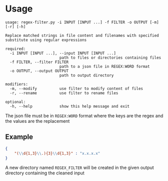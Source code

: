 # Usage
```console
usage: regex-filter.py -i INPUT [INPUT ...] -f FILTER -o OUTPUT [-m] [-r] [-h]

Replace matched strings in file content and filenames with specified substitute using regular expressions

required:
  -i INPUT [INPUT ...], --input INPUT [INPUT ...]
                        path to files or directories containing files
  -f FILTER, --filter FILTER
                        path to a json file in REGEX:WORD format
  -o OUTPUT, --output OUTPUT
                        path to output directory

modifiers:
  -m, --modify          use filter to modify content of files
  -r, --rename          use filter to rename files

optional:
  -h, --help            show this help message and exit
```

The json file must be in `REGEX:WORD` format where the keys are the regex and the values are the replacement

## Example
```json
{
	"(\\d{1,3}\\.){3}\\d{1,3}" : "x.x.x.x"
}
```

A new directory named `REGEX_FILTER` will be created in the given output directory containing the cleaned input
